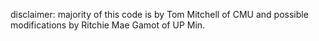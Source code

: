 disclaimer: majority of this code is by Tom Mitchell of CMU and possible modifications by Ritchie Mae Gamot of UP Min.
